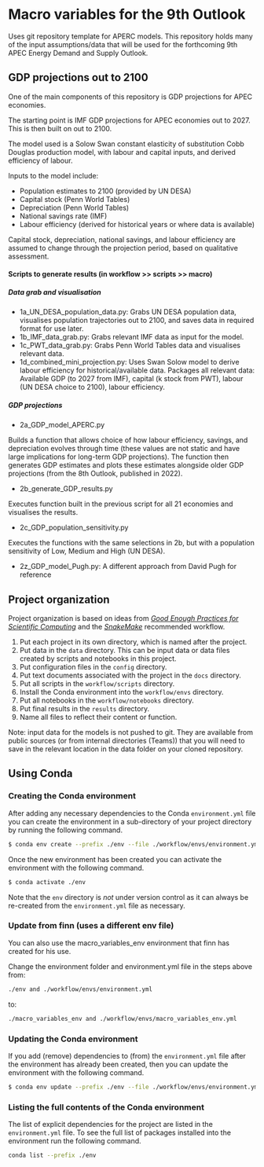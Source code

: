# Macro variables for the 9th Outlook
Uses git repository template for APERC models. This repository holds many of the input assumptions/data that will be used for the forthcoming 9th APEC Energy Demand and Supply Outlook.

## GDP projections out to 2100
One of the main components of this repository is GDP projections for APEC economies.

The starting point is IMF GDP projections for APEC economies out to 2027. This is then built on out to 2100.

The model used is a Solow Swan constant elasticity of substitution Cobb Douglas production model, with labour and capital inputs, and derived efficiency of labour. 

Inputs to the model include:

- Population estimates to 2100 (provided by UN DESA)
- Capital stock (Penn World Tables)
- Depreciation (Penn World Tables)
- National savings rate (IMF)
- Labour efficiency (derived for historical years or where data is available)

Capital stock, depreciation, national savings, and labour efficiency are assumed to change through the projection period, based on qualitative assessment.

#### Scripts to generate results (in workflow >> scripts >> macro)

##### Data grab and visualisation 
- 1a_UN_DESA_population_data.py: Grabs UN DESA population data, visualises population trajectories out to 2100, and saves data in required format for use later.
- 1b_IMF_data_grab.py: Grabs relevant IMF data as input for the model.
- 1c_PWT_data_grab.py: Grabs Penn World Tables data and visualises relevant data.
- 1d_combined_mini_projection.py: Uses Swan Solow model to derive labour efficiency for historical/available data. Packages all relevant data: Available GDP (to 2027 from IMF), capital (k stock from PWT), labour (UN DESA choice to 2100), labour efficiency.

##### GDP projections
- 2a_GDP_model_APERC.py

Builds a function that allows choice of how labour efficiency, savings, and depreciation evolves through time (these values are not static and have large implications for long-term GDP projections). The function then generates GDP estimates and plots these estimates alongside older GDP projections (from the 8th Outlook, published in 2022).

- 2b_generate_GDP_results.py

Executes function built in the previous script for all 21 economies and visualises the results.

- 2c_GDP_population_sensitivity.py

Executes the functions with the same selections in 2b, but with a population sensitivity of Low, Medium and High (UN DESA).

- 2z_GDP_model_Pugh.py: A different approach from David Pugh for reference

## Project organization

Project organization is based on ideas from [_Good Enough Practices for Scientific Computing_](https://journals.plos.org/ploscompbiol/article?id=10.1371/journal.pcbi.1005510) and the [_SnakeMake_](https://snakemake.readthedocs.io/en/stable/snakefiles/deployment.html) recommended workflow. 

1. Put each project in its own directory, which is named after the project.
2. Put data in the `data` directory. This can be input data or data files created by scripts and notebooks in this project.
3. Put configuration files in the `config` directory.
4. Put text documents associated with the project in the `docs` directory.
5. Put all scripts in the `workflow/scripts` directory.
6. Install the Conda environment into the `workflow/envs` directory. 
7. Put all notebooks in the `workflow/notebooks` directory.
8. Put final results in the `results` directory.
9. Name all files to reflect their content or function.

Note: input data for the models is not pushed to git. They are available from public sources (or from internal directories (Teams)) that you will need to save in the relevant location in the data folder on your cloned repository.

## Using Conda

### Creating the Conda environment

After adding any necessary dependencies to the Conda `environment.yml` file you can create the 
environment in a sub-directory of your project directory by running the following command.

```bash
$ conda env create --prefix ./env --file ./workflow/envs/environment.yml
```
Once the new environment has been created you can activate the environment with the following 
command.

```bash
$ conda activate ./env
```

Note that the `env` directory is *not* under version control as it can always be re-created from 
the `environment.yml` file as necessary.

### Update from finn (uses a different env file)
You can also use the macro_variables_env environment that finn has created for his use. 

Change the environment folder and environment.yml file in the steps above from:  
```bash
./env and ./workflow/envs/environment.yml 
```

to:
```bash
./macro_variables_env and ./workflow/envs/macro_variables_env.yml
```

### Updating the Conda environment

If you add (remove) dependencies to (from) the `environment.yml` file after the environment has 
already been created, then you can update the environment with the following command.

```bash
$ conda env update --prefix ./env --file ./workflow/envs/environment.yml --prune
```

### Listing the full contents of the Conda environment

The list of explicit dependencies for the project are listed in the `environment.yml` file. To see the full list of packages installed into the environment run the following command.

```bash
conda list --prefix ./env
```

